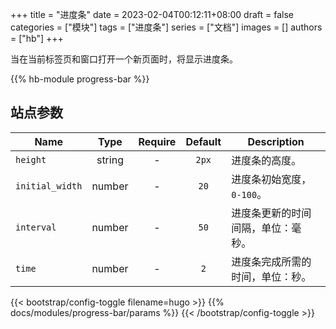 +++
title = "进度条"
date = 2023-02-04T00:12:11+08:00
draft = false
categories = ["模块"]
tags = ["进度条"]
series = ["文档"]
images = []
authors = ["hb"]
+++

当在当前标签页和窗口打开一个新页面时，将显示进度条。

<!--more-->

{{% hb-module progress-bar %}}

## 站点参数

| Name            |  Type  | Require | Default | Description                        |
| --------------- | :----: | :-----: | :-----: | ---------------------------------- |
| `height`        | string |    -    |  `2px`  | 进度条的高度。                     |
| `initial_width` | number |    -    |  `20`   | 进度条初始宽度，`0-100`。          |
| `interval`      | number |    -    |  `50`   | 进度条更新的时间间隔，单位：毫秒。 |
| `time`          | number |    -    |   `2`   | 进度条完成所需的时间，单位：秒。   |

{{< bootstrap/config-toggle filename=hugo >}}
{{% docs/modules/progress-bar/params %}}
{{< /bootstrap/config-toggle >}}
